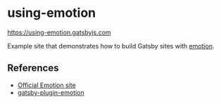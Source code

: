 # using-emotion

https://using-emotion.gatsbyjs.com

Example site that demonstrates how to build Gatsby sites with
[emotion](https://github.com/emotion-js/emotion).

## References

- [Official Emotion site](https://emotion.sh)
- [gatsby-plugin-emotion](https://www.gatsbyjs.com/plugins/gatsby-plugin-emotion/)
